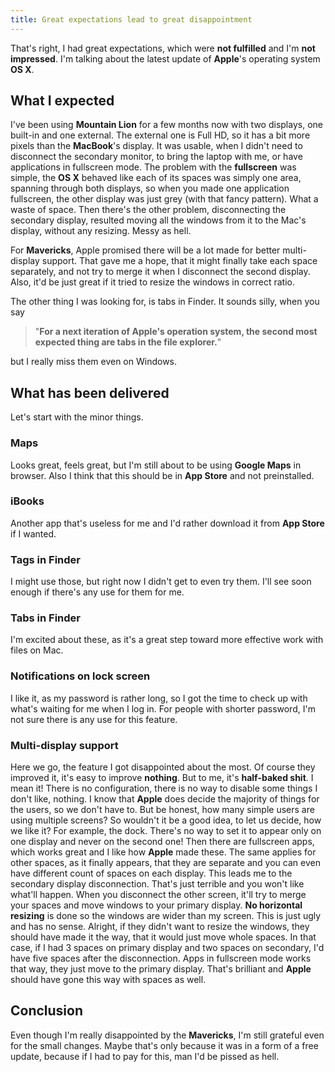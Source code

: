 ```yaml
---
title: Great expectations lead to great disappointment
---
```


That's right, I had great expectations, which were **not fulfilled** and I'm **not impressed**. I'm talking about the latest update of **Apple**'s operating system **OS X**.

## What I expected

I've been using **Mountain Lion** for a few months now with two displays, one built-in and one external. The external one is Full HD, so it has a bit more pixels than the **MacBook**'s display. It was usable, when I didn't need to disconnect the secondary monitor, to bring the laptop with me, or have applications in fullscreen mode. The problem with the **fullscreen** was simple, the **OS X** behaved like each of its spaces was simply one area, spanning through both displays, so when you made one application fullscreen, the other display was just grey (with that fancy pattern). What a waste of space. Then there's the other problem, disconnecting the secondary display, resulted moving all the windows from it to the Mac's display, without any resizing. Messy as hell.

For **Mavericks**, Apple promised there will be a lot made for better multi-display support. That gave me a hope, that it might finally take each space separately, and not try to merge it when I disconnect the second display. Also, it'd be just great if it tried to resize the windows in correct ratio.

The other thing I was looking for, is tabs in Finder. It sounds silly, when you say

> "**For a next iteration of Apple's operation system, the second most expected thing are tabs in the file explorer.**"

but I really miss them even on Windows.

## What has been delivered

Let's start with the minor things. 

### Maps

Looks great, feels great, but I'm still about to be using **Google Maps** in browser. Also I think that this should be in **App Store** and not preinstalled.

### iBooks

Another app that's useless for me and I'd rather download it from **App Store** if I wanted.

### Tags in Finder

I might use those, but right now I didn't get to even try them. I'll see soon enough if there's any use for them for me.

### Tabs in Finder

I'm excited about these, as it's a great step toward more effective work with files on Mac.

### Notifications on lock screen

I like it, as my password is rather long, so I got the time to check up with what's waiting for me when I log in. For people with shorter password, I'm not sure there is any use for this feature.

### Multi-display support

Here we go, the feature I got disappointed about the most. Of course they improved it, it's easy to improve **nothing**. But to me, it's **half-baked shit**. I mean it! There is no configuration, there is no way to disable some things I don't like, nothing. I know that **Apple** does decide the majority of things for the users, so we don't have to. But be honest, how many simple users are using multiple screens? So wouldn't it be a good idea, to let us decide, how we like it? For example, the dock. There's no way to set it to appear only on one display and never on the second one! Then there are fullscreen apps, which works great and I like how **Apple** made these. The same applies for other spaces, as it finally appears, that they are separate and you can even have different count of spaces on each display. This leads me to the secondary display disconnection. That's just terrible and you won't like what'll happen. When you disconnect the other screen, it'll try to merge your spaces and move windows to your primary display. **No horizontal resizing** is done so the windows are wider than my screen. This is just ugly and has no sense. Alright, if they didn't want to resize the windows, they should have made it the way, that it would just move whole spaces. In that case, if I had 3 spaces on primary display and two spaces on secondary, I'd have five spaces after the disconnection. Apps in fullscreen mode works that way, they just move to the primary display. That's brilliant and **Apple** should have gone this way with spaces as well.

## Conclusion

Even though I'm really disappointed by the **Mavericks**, I'm still grateful even for the small changes. Maybe that's only because it was in a form of a free update, because if I had to pay for this, man I'd be pissed as hell.